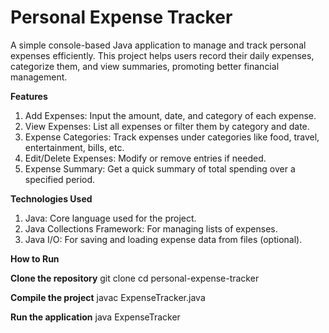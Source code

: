 # Personal Expense Tracker
A simple console-based Java application to manage and track personal expenses efficiently. This project helps users record their daily expenses, categorize them, and view summaries, promoting better financial management.

**Features**
1. Add Expenses: Input the amount, date, and category of each expense.
2. View Expenses: List all expenses or filter them by category and date.
3. Expense Categories: Track expenses under categories like food, travel, entertainment, bills, etc.
4. Edit/Delete Expenses: Modify or remove entries if needed.
5. Expense Summary: Get a quick summary of total spending over a specified period.

**Technologies Used**
1. Java: Core language used for the project.
2. Java Collections Framework: For managing lists of expenses.
3. Java I/O: For saving and loading expense data from files (optional).

**How to Run**

 **Clone the repository**
git clone <repository-url>
cd personal-expense-tracker

**Compile the project**
javac ExpenseTracker.java

**Run the application**
java ExpenseTracker

